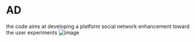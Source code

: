# AD
the code aims at developing a platform social network enhancement toward the user experiments
![image](https://github.com/mng335n/AD/blob/master/ADClient.png)

